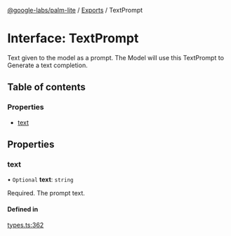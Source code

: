 [@google-labs/palm-lite](../README.md) / [Exports](../modules.md) / TextPrompt

# Interface: TextPrompt

Text given to the model as a prompt. The Model will use this TextPrompt to Generate a text completion.

## Table of contents

### Properties

- [text](TextPrompt.md#text)

## Properties

### text

• `Optional` **text**: `string`

Required. The prompt text.

#### Defined in

[types.ts:362](https://github.com/Chizobaonorh/labs-prototypes/blob/220f97e/seeds/palm-lite/src/types.ts#L362)
